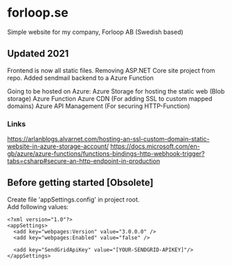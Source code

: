# forloop.se
Simple website for my company, Forloop AB (Swedish based)

## Updated 2021
Frontend is now all static files. Removing ASP.NET Core site project from repo.
Added sendmail backend to a Azure Function

Going to be hosted on Azure:
Azure Storage for hosting the static web (Blob storage)
Azure Function
Azure CDN (For adding SSL to custom mapped domains)
Azure API Management (For securing HTTP-Function)

### Links
https://arlanblogs.alvarnet.com/hosting-an-ssl-custom-domain-static-website-in-azure-storage-account/
https://docs.microsoft.com/en-gb/azure/azure-functions/functions-bindings-http-webhook-trigger?tabs=csharp#secure-an-http-endpoint-in-production

## Before getting started [Obsolete] ##
Create file 'appSettings.config' in project root.<br>
Add following values:

```
<?xml version="1.0"?>
<appSettings>
  <add key="webpages:Version" value="3.0.0.0" />
  <add key="webpages:Enabled" value="false" />
  
  <add key="SendGridApiKey" value="[YOUR-SENDGRID-APIKEY]"/>
</appSettings>
```

